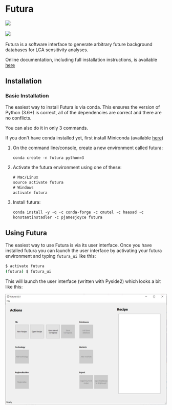 # Futura


[![](https://travis-ci.com/pjamesjoyce/futura.svg?branch=master)](https://travis-ci.com/pjamesjoyce/futura)

[![](https://coveralls.io/repos/github/pjamesjoyce/futura/badge.svg?branch=master)](https://coveralls.io/github/pjamesjoyce/futura?branch=master)


Futura is a software interface to generate arbitrary future background databases for LCA sensitivity analyses.

Online documentation, including full installation instructions, is available [here](http://futura.readthedocs.io)


## Installation

### Basic Installation

The easiest way to install Futura is via conda. This ensures the version of Python (3.6+) is correct,
all of the dependencies are correct and there are no conflicts.

You can also do it in only 3 commands.

If you don't have conda installed yet, first install Miniconda (available [here](https://conda.io/miniconda.html))

1) On the command line/console, create a new environment called futura:
    ```
    conda create -n futura python=3
    ```

2) Activate the futura environment using one of these:
    ```
    # Mac/Linux
    source activate futura
    # Windows
    activate futura
    ```

3) Install futura:
    ```
    conda install -y -q -c conda-forge -c cmutel -c haasad -c konstantinstadler -c pjamesjoyce futura
    ```
    
## Using Futura

The easiest way to use Futura is via its user interface. Once you have installed futura you can launch the user
interface by activating your futura environment and typing `futura_ui` like this:

```bash
$ activate futura
(futura) $ futura_ui
```

This will launch the user interface (written with Pyside2) which looks a bit like this:

![](_static/futura_ui.jpg)